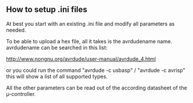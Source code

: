 ## How to setup .ini files

At best you start with an existing .ini file and modify all parameters as needed.

To be able to upload a hex file, all it takes is the avrdudename name.
avrdudename can be searched in this list:

http://www.nongnu.org/avrdude/user-manual/avrdude_4.html 

or you could run the command "avrdude -c usbasp" / "avrdude -c avrisp" this will show a list of all supported types.

All the other parameters can be read out of the according datasheet of the µ-controller.

